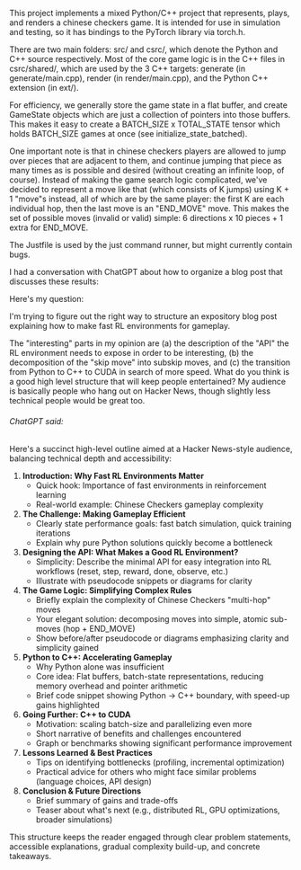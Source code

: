 This project implements a mixed Python/C++ project that represents, plays, and renders a
chinese checkers game. It is intended for use in simulation and testing, so it has bindings
to the PyTorch library via torch.h.

There are two main folders: src/ and csrc/, which denote the Python and C++ source respectively. Most of the core game logic is in the C++ files in csrc/shared/, which are used by the 3 C++ targets: generate (in generate/main.cpp), render (in render/main.cpp), and the Python C++ extension (in ext/).

For efficiency, we generally store the game state in a flat buffer, and create GameState objects which are just a collection of pointers into those buffers. This makes it easy to create a BATCH_SIZE x TOTAL_STATE tensor which holds BATCH_SIZE games at once (see initialize_state_batched).

One important note is that in chinese checkers players are allowed to jump over pieces that are adjacent to them, and continue jumping that piece as many times as is possible and desired (without creating an infinite loop, of course). Instead of making the game search logic complicated, we've decided to represent a move like that (which consists of K jumps) using K + 1 "move"s instead, all of which are by the same player: the first K are each individual hop, then the last move is an "END_MOVE" move. This makes the set of possible moves (invalid or valid) simple: 6 directions x 10 pieces + 1 extra for END_MOVE.

The Justfile is used by the just command runner, but might currently contain bugs.

I had a conversation with ChatGPT about how to organize a blog post that discusses these results:

Here's my question:

I'm trying to figure out the right way to structure an expository blog post explaining how to make fast RL environments for gameplay.

The "interesting" parts in my opinion are (a) the description of the "API" the RL environment needs to expose in order to be interesting, (b) the decomposition of the "skip move" into subskip moves, and (c) the transition from Python to C++ to CUDA in search of more speed. What do you think is a good high level structure that will keep people entertained? My audience is basically people who hang out on Hacker News, though slightly less technical people would be great too.

###### ChatGPT said:

Here's a succinct high-level outline aimed at a Hacker News-style audience, balancing technical depth and accessibility:

1. **Introduction: Why Fast RL Environments Matter**
	- Quick hook: Importance of fast environments in reinforcement learning
	- Real-world example: Chinese Checkers gameplay complexity
2. **The Challenge: Making Gameplay Efficient**
	- Clearly state performance goals: fast batch simulation, quick training iterations
	- Explain why pure Python solutions quickly become a bottleneck
3. **Designing the API: What Makes a Good RL Environment?**
	- Simplicity: Describe the minimal API for easy integration into RL workflows (reset, step, reward, done, observe, etc.)
	- Illustrate with pseudocode snippets or diagrams for clarity
4. **The Game Logic: Simplifying Complex Rules**
	- Briefly explain the complexity of Chinese Checkers "multi-hop" moves
	- Your elegant solution: decomposing moves into simple, atomic sub-moves (hop + END\_MOVE)
	- Show before/after pseudocode or diagrams emphasizing clarity and simplicity gained
5. **Python to C++: Accelerating Gameplay**
	- Why Python alone was insufficient
	- Core idea: Flat buffers, batch-state representations, reducing memory overhead and pointer arithmetic
	- Brief code snippet showing Python -> C++ boundary, with speed-up gains highlighted
6. **Going Further: C++ to CUDA**
	- Motivation: scaling batch-size and parallelizing even more
	- Short narrative of benefits and challenges encountered
	- Graph or benchmarks showing significant performance improvement
7. **Lessons Learned & Best Practices**
	- Tips on identifying bottlenecks (profiling, incremental optimization)
	- Practical advice for others who might face similar problems (language choices, API design)
8. **Conclusion & Future Directions**
	- Brief summary of gains and trade-offs
	- Teaser about what's next (e.g., distributed RL, GPU optimizations, broader simulations)

This structure keeps the reader engaged through clear problem statements, accessible explanations, gradual complexity build-up, and concrete takeaways.
